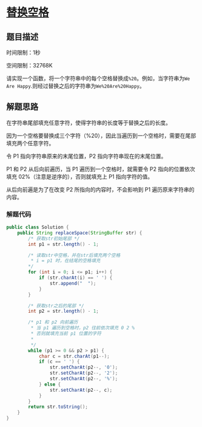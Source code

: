 # [替换空格](<https://www.nowcoder.com/practice/4060ac7e3e404ad1a894ef3e17650423?tpId=13&tqId=11155&tPage=1&rp=1&ru=%2Fta%2Fcoding-interviews&qru=%2Fta%2Fcoding-interviews%2Fquestion-ranking>)

## 题目描述

时间限制：1秒

空间限制：32768K

请实现一个函数，将一个字符串中的每个空格替换成`%20`。例如，当字符串为`We Are Happy`.则经过替换之后的字符串为`We%20Are%20Happy`。

## 解题思路

在字符串尾部填充任意字符，使得字符串的长度等于替换之后的长度。

因为一个空格要替换成三个字符（%20），因此当遍历到一个空格时，需要在尾部填充两个任意字符。

令 P1 指向字符串原来的末尾位置，P2 指向字符串现在的末尾位置。

P1 和 P2 从后向前遍历，当 P1 遍历到一个空格时，就需要令 P2 指向的位置依次填充 02%（注意是逆序的），否则就填充上 P1 指向字符的值。

从后向前遍是为了在改变 P2 所指向的内容时，不会影响到 P1 遍历原来字符串的内容。

### 解题代码

```java
public class Solution {
    public String replaceSpace(StringBuffer str) {
        /* 获取str初始尾部 */
        int p1 = str.length() - 1;

        /* 读取str中空格，并在str后填充两个空格
         * i = p1 时，在结尾的空格填充
        */
        for (int i = 0; i <= p1; i++) {
            if (str.charAt(i) == ' ') {
                str.append("  ");
            }
        }

        /* 获取str之后的尾部 */
        int p2 = str.length() - 1;

        /* p1 和 p2 向前遍历
         * 当 p1 遍历到空格时，p2 往前依次填充 0 2 %
         * 否则就填充当前 p1 位置的字符
         *
         */
        while (p1 >= 0 && p2 > p1) {
            char c = str.charAt(p1--);
            if (c == ' ') {
                str.setCharAt(p2--, '0');
                str.setCharAt(p2--, '2');
                str.setCharAt(p2--, '%');
            } else {
                str.setCharAt(p2--, c);
            }
        }
        return str.toString();
    }
}
```

